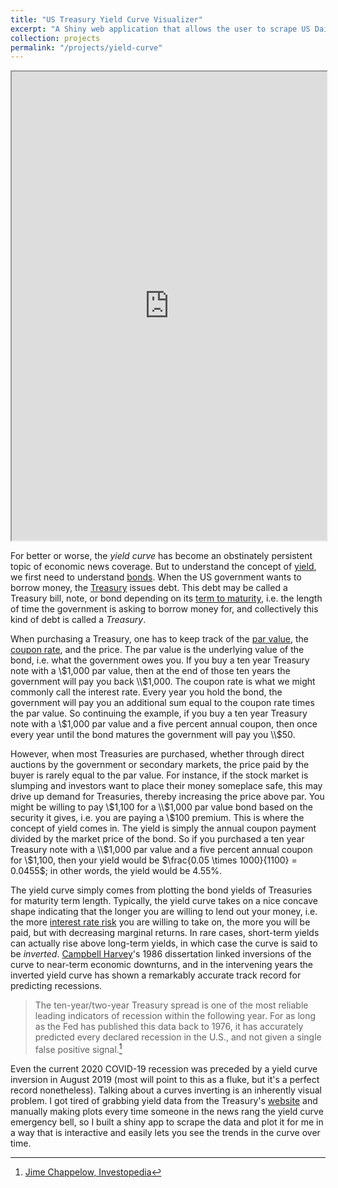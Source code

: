 ```yaml
---
title: "US Treasury Yield Curve Visualizer"
excerpt: "A Shiny web application that allows the user to scrape US Daily Treasury Yield Curve rates and plot them as a 3D surface.<br/><img src='/images/yield-curve.PNG'>"
collection: projects
permalink: "/projects/yield-curve"
---
```


<iframe src="https://davis-berlind.shinyapps.io/treasury-yield/" width="100%" height="750"></iframe>
<br/>

For better or worse, the *yield curve* has become an obstinately persistent topic of economic
news coverage. But to understand the concept of [yield](https://www.investopedia.com/terms/y/yield.asp),
we first need to understand [bonds](https://www.investopedia.com/terms/b/bond.asp). When the US
government wants to borrow money, the [Treasury](https://en.wikipedia.org/wiki/United_States_Department_of_the_Treasury)
issues debt. This debt may be called a Treasury bill, note, or bond depending on its 
[term to maturity](https://www.investopedia.com/terms/t/termtomaturity.asp), i.e. the length of
time the government is asking to borrow money for, and collectively this kind of debt is called
a *Treasury*.

When purchasing a Treasury, one has to keep track of the [par value](https://www.investopedia.com/terms/p/parvalue.asp),
the [coupon rate](https://www.investopedia.com/terms/c/coupon-rate.asp),
and the price. The par value is the underlying value of the bond, i.e. what the government owes
you. If you buy a ten year Treasury note with a \\$1,000 par value, then at the end of those ten
years the government will pay you back \\$1,000. The coupon rate is what we might commonly call
the interest rate. Every year you hold the bond, the government will pay you an additional sum
equal to the coupon rate times the par value. So continuing the example, if you buy a ten year
Treasury note with a \\$1,000 par value and a five percent annual coupon, then once every year
until the bond matures the government will pay you \\$50.

However, when most Treasuries are purchased, whether through direct auctions by the government
or secondary markets, the price paid by the buyer is rarely equal to the par value. For instance,
if the stock market is slumping and investors want to place their money someplace safe, this may
drive up demand for Treasuries, thereby increasing the price above par. You might be willing to
pay \\$1,100 for a \\$1,000 par value bond based on the security it gives, i.e. you are paying a
\\$100 premium. This is where the concept of yield comes in. The yield is simply the annual
coupon payment divided by the market price of the bond. So if you purchased a ten year Treasury
note with a \\$1,000 par value and a five percent annual coupon for \\$1,100, then your yield
would be $\frac{0.05 \times 1000}{1100} = 0.0455$; in other words, the yield would be 4.55%.

The yield curve simply comes from plotting the bond yields of Treasuries for maturity term
length. Typically, the yield curve takes on a nice concave shape indicating that the longer you
are willing to lend out your money, i.e. the more [interest rate risk](https://www.investopedia.com/terms/i/interestraterisk.asp)
you are willing to take on, the more you will be paid, but with decreasing marginal returns. In
rare cases, short-term yields can actually rise above long-term yields, in which case the curve
is said to be *inverted*. [Campbell Harvey](https://en.wikipedia.org/wiki/Campbell_Harvey)'s
1986 dissertation linked inversions of the curve to near-term economic downturns, and in the
intervening years the inverted yield curve has shown a remarkably accurate track record for
predicting recessions.

> The ten-year/two-year Treasury spread is one of the most reliable leading indicators of 
> recession within the following year. For as long as the Fed has published this data back to 1976, 
> it has accurately predicted every declared recession in the U.S., and not given a single false
> positive signal.[^1]

[^1]: [Jime Chappelow, Investopedia](https://www.investopedia.com/terms/i/invertedyieldcurve.asp)

Even the current 2020 COVID-19 recession was preceded by a yield curve inversion in August 2019
(most will point to this as a fluke, but it's a perfect record nonetheless). Talking about a
curves inverting is an inherently visual problem. I got tired of grabbing yield data from the
Treasury's [website](https://www.treasury.gov/resource-center/data-chart-center/interest-rates)
and manually making plots every time someone in the news rang the yield curve emergency bell,
so I built a shiny app to scrape the data and plot it for me in a way that is interactive and 
easily lets you see the trends in the curve over time.
